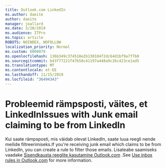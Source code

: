 ```yaml
---
title: Outlook.com LinkedIn
ms.author: daeite
author: daeite
manager: joallard
ms.date: 3/20/2019
ms.audience: ITPro
ms.topic: article
ROBOTS: NOINDEX, NOFOLLOW
localization_priority: Normal
ms.custom: 8000079
ms.openlocfilehash: 136b349c374518e2b130184f2dc64d1bf9a7f7b0
ms.sourcegitcommit: b43f77221f47b50c41197a448a9c26c423ce1ad5
ms.translationtype: MT
ms.contentlocale: et-EE
ms.lasthandoff: 11/15/2019
ms.locfileid: "36494343"
---
```

# <a name="issues-with-junk-email-claiming-to-be-from-linkedin"></a><span data-ttu-id="e63e6-102">Probleemid rämpsposti, väites, et LinkedIn</span><span class="sxs-lookup"><span data-stu-id="e63e6-102">Issues with Junk email claiming to be from LinkedIn</span></span>

<span data-ttu-id="e63e6-103">Kui saate rämpsposti, mis väidab olevat LinkedIn, saate luua reegli nende meilide filtreerimiseks.</span><span class="sxs-lookup"><span data-stu-id="e63e6-103">If you're receiving junk email which claims to be from LinkedIn, you can create a rule to filter those emails.</span></span>
<span data-ttu-id="e63e6-104">Lisateabe saamiseks vaadake [Sisendkausta reeglite kasutamine Outlook.com](https://aka.ms/OutlookComInboxRules) .</span><span class="sxs-lookup"><span data-stu-id="e63e6-104">See [Use inbox rules in Outlook.com](https://aka.ms/OutlookComInboxRules) for more information.</span></span>


